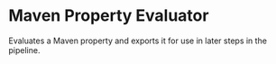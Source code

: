 # Maven Property Evaluator

Evaluates a Maven property and exports it for use in later steps in the pipeline.
